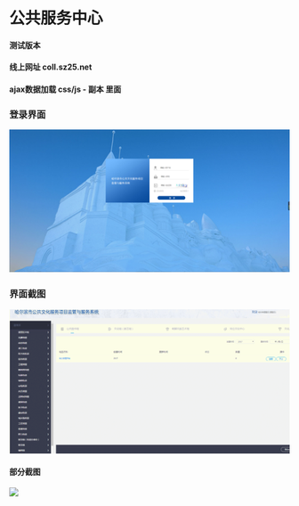 # 公共服务中心

#### 测试版本
#### 线上网址 coll.sz25.net
#### ajax数据加载  css/js - 副本 里面

### 登录界面

<img src="images/git/git.png" />

### 界面截图

<img src="images/git/GIF.gif" />

#### 部分截图

<img src="images/git/GIT1.gif" />